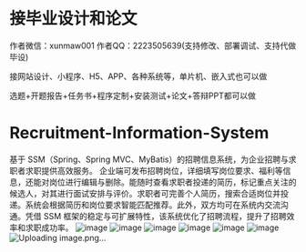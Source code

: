 # 接毕业设计和论文
作者微信：xunmaw001  作者QQ：2223505639(支持修改、部署调试、支持代做毕设)

接网站设计、小程序、H5、APP、各种系统等，单片机、嵌入式也可以做

选题+开题报告+任务书+程序定制+安装测试+论文+答辩PPT都可以做
# Recruitment-Information-System
基于 SSM（Spring、Spring MVC、MyBatis）的招聘信息系统，为企业招聘与求职者求职提供高效服务。  企业端可发布招聘岗位，详细填写岗位要求、福利等信息，还能对岗位进行编辑与删除。能随时查看求职者投递的简历，标记重点关注的候选人，对其进行面试安排与评价。求职者可完善个人简历，搜索合适岗位并投递。系统会根据简历和岗位要求智能匹配推荐。此外，双方均可在系统内交流沟通。凭借 SSM 框架的稳定与可扩展特性，该系统优化了招聘流程，提升了招聘效率和求职成功率。 
![image](https://github.com/user-attachments/assets/99b946a9-754f-4c60-b48f-ba4caa8b6281)
![image](https://github.com/user-attachments/assets/d2fd3986-19e8-40fe-92ec-1b82aeb6705a)
![image](https://github.com/user-attachments/assets/d51e0768-8426-4c8e-8967-0a36e329ef24)
![image](https://github.com/user-attachments/assets/90a9c37e-c177-43ef-8d60-e7e1240bfd6b)
![image](https://github.com/user-attachments/assets/309a2b0d-f6db-4bc5-a04f-ca8412e8d869)
![image](https://github.com/user-attachments/assets/6bc535bc-db52-44f9-9121-2feedd59481d)
![Uploading image.png…]()
